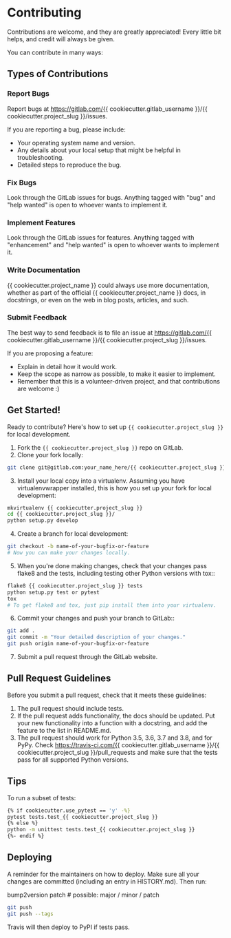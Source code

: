 # Contributing

Contributions are welcome, and they are greatly appreciated! Every little bit
helps, and credit will always be given.

You can contribute in many ways:

## Types of Contributions

### Report Bugs

Report bugs at https://gitlab.com/{{ cookiecutter.gitlab_username }}/{{ cookiecutter.project_slug }}/issues.

If you are reporting a bug, please include:

* Your operating system name and version.
* Any details about your local setup that might be helpful in troubleshooting.
* Detailed steps to reproduce the bug.

### Fix Bugs

Look through the GitLab issues for bugs. Anything tagged with "bug" and "help
wanted" is open to whoever wants to implement it.

### Implement Features

Look through the GitLab issues for features. Anything tagged with "enhancement"
and "help wanted" is open to whoever wants to implement it.

### Write Documentation

{{ cookiecutter.project_name }} could always use more documentation, whether as part of the
official {{ cookiecutter.project_name }} docs, in docstrings, or even on the web in blog posts,
articles, and such.

### Submit Feedback

The best way to send feedback is to file an issue at https://gitlab.com/{{ cookiecutter.gitlab_username }}/{{ cookiecutter.project_slug }}/issues.

If you are proposing a feature:

* Explain in detail how it would work.
* Keep the scope as narrow as possible, to make it easier to implement.
* Remember that this is a volunteer-driven project, and that contributions
  are welcome :)

## Get Started!

Ready to contribute? Here's how to set up `{{ cookiecutter.project_slug }}` for local development.

1. Fork the `{{ cookiecutter.project_slug }}` repo on GitLab.
2. Clone your fork locally:
```bash
git clone git@gitlab.com:your_name_here/{{ cookiecutter.project_slug }}.git
```
3. Install your local copy into a virtualenv. Assuming you have virtualenvwrapper installed, this is how you set up your fork for local development:
```bash
mkvirtualenv {{ cookiecutter.project_slug }}
cd {{ cookiecutter.project_slug }}/
python setup.py develop
```
4. Create a branch for local development:
```bash
git checkout -b name-of-your-bugfix-or-feature
# Now you can make your changes locally.
```
5. When you're done making changes, check that your changes pass flake8 and the
   tests, including testing other Python versions with tox::
```bash
flake8 {{ cookiecutter.project_slug }} tests
python setup.py test or pytest
tox
# To get flake8 and tox, just pip install them into your virtualenv.
```
6. Commit your changes and push your branch to GitLab::
```bash
git add .
git commit -m "Your detailed description of your changes."
git push origin name-of-your-bugfix-or-feature
```
7. Submit a pull request through the GitLab website.

## Pull Request Guidelines

Before you submit a pull request, check that it meets these guidelines:

1. The pull request should include tests.
2. If the pull request adds functionality, the docs should be updated. Put
   your new functionality into a function with a docstring, and add the
   feature to the list in README.md.
3. The pull request should work for Python 3.5, 3.6, 3.7 and 3.8, and for PyPy. Check
   https://travis-ci.com/{{ cookiecutter.gitlab_username }}/{{ cookiecutter.project_slug }}/pull_requests
   and make sure that the tests pass for all supported Python versions.

## Tips

To run a subset of tests:
```bash
{% if cookiecutter.use_pytest == 'y' -%}
pytest tests.test_{{ cookiecutter.project_slug }}
{% else %}
python -m unittest tests.test_{{ cookiecutter.project_slug }}
{%- endif %}
```

## Deploying

A reminder for the maintainers on how to deploy.
Make sure all your changes are committed (including an entry in HISTORY.md).
Then run:

bump2version patch # possible: major / minor / patch
```bash
git push
git push --tags
```
Travis will then deploy to PyPI if tests pass.

